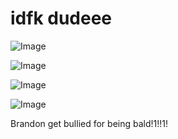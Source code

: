 # idfk dudeee

![Image](https://github.com/user-attachments/assets/fcc3fb10-1443-40e2-a3e7-2f6562399978)

![Image](https://github.com/user-attachments/assets/4e258886-80c1-4433-90c0-b8947a1435a7)

![Image](https://github.com/user-attachments/assets/cb527d11-8122-42f7-9ed7-64faf427e1b8)

![Image](https://github.com/user-attachments/assets/5bc10a79-f5df-4fd3-9677-11c4b554ae47)

Brandon get bullied for being bald!1!!1!

